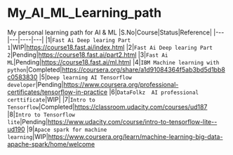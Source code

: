 # My_AI_ML_Learning_path
My personal learning path for AI &amp; ML
|S.No|Course|Status|Reference|
|---|---|----|---|
|1|`Fast Ai Deep learing Part 1`|WIP|https://course18.fast.ai/index.html
|2|`Fast Ai Deep learing Part 2`|Pending|https://course18.fast.ai/part2.html
|3|`Fast Ai ML`|Pending|https://course18.fast.ai/ml.html
|4|`IBM Machine learning with python`|Completed|https://coursera.org/share/a1d91084364f5ab3bd5d1bb8c0583830
|5|`Deep learning AI Tensorflow developer`|Pending|https://www.coursera.org/professional-certificates/tensorflow-in-practice
|6|`DataFolkz  AI professional certtificate`|WIP|
|7|`Intro to Tensorflow`|Completed|https://classroom.udacity.com/courses/ud187
|8|`Intro to Tensorflow lite`|Pending|https://www.udacity.com/course/intro-to-tensorflow-lite--ud190
|9|`Apace spark for machine learning`|WIP|https://www.coursera.org/learn/machine-learning-big-data-apache-spark/home/welcome
